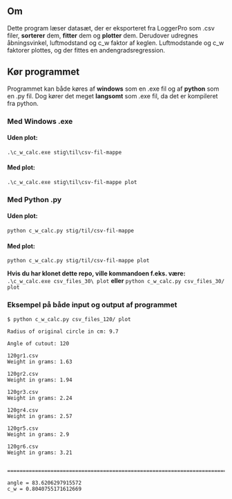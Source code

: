 ## Om
Dette program læser datasæt, der er eksporteret fra LoggerPro som .csv filer, **sorterer** dem, **fitter** dem og **plotter** dem.
Derudover udregnes åbningsvinkel, luftmodstand og c_w faktor af keglen. Luftmodstande og c_w faktorer plottes, og der fittes en andengradsregression.

## Kør programmet
Programmet kan både køres af **windows** som en .exe fil og af **python** som en .py fil.
Dog kører det meget **langsomt** som .exe fil, da det er kompileret fra python.

### Med Windows .exe
#### Uden plot:
`
.\c_w_calc.exe stig\til\csv-fil-mappe
`
#### Med plot:
`
.\c_w_calc.exe stig\til\csv-fil-mappe plot
`

### Med Python .py
#### Uden plot:
`
python c_w_calc.py stig/til/csv-fil-mappe
`

#### Med plot:
`
python c_w_calc.py stig/til/csv-fil-mappe plot
`

**Hvis du har klonet dette repo, ville kommandoen f.eks. være:**
`
.\c_w_calc.exe csv_files_30\ plot
`
**eller**
`
python c_w_calc.py csv_files_30/ plot
`

### Eksempel på både input og output af programmet

```
$ python c_w_calc.py csv_files_120/ plot

Radius of original circle in cm: 9.7

Angle of cutout: 120

120gr1.csv
Weight in grams: 1.63

120gr2.csv
Weight in grams: 1.94

120gr3.csv
Weight in grams: 2.24

120gr4.csv
Weight in grams: 2.57

120gr5.csv
Weight in grams: 2.9

120gr6.csv
Weight in grams: 3.21


====================================================================================================

angle = 83.6206297915572
c_w = 0.8040755171612669
```
